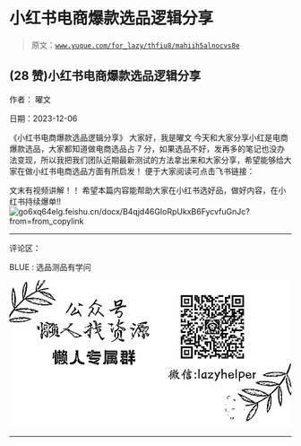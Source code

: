 # 小红书电商爆款选品逻辑分享

> 原文：[`www.yuque.com/for_lazy/thfiu8/mahiih5alnocvs8e`](https://www.yuque.com/for_lazy/thfiu8/mahiih5alnocvs8e)

## (28 赞)小红书电商爆款选品逻辑分享

作者： 曜文

日期：2023-12-06

《小红书电商爆款选品逻辑分享》
大家好，我是曜文
今天和大家分享小红是电商爆款选品，大家都知道做电商选品占 7 分，如果选品不好，发再多的笔记也没办法变现，所以我把我们团队近期最新测试的方法拿出来和大家分享，希望能够给大家在做小红书电商选品方面有所启发！
便于大家阅读可点击飞书链接：

文末有视频讲解！！
希望本篇内容能帮助大家在小红书选好品，做好内容，在小红书持续爆单!!![`go6xq64elg.feishu.cn/docx/B4qjd46GIoRpUkxB6FycvfuGnJc?from=from_copylink`](img/db861ce876bef50cf010e5575f3360af.png)

* * *

评论区：

BLUE : 选品测品有学问

![](img/1c37d505930596d12a88ab23e11aa07a.png)

* * *